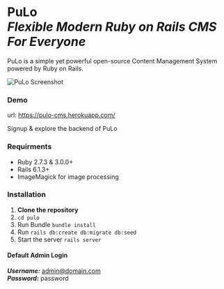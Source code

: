 # PuLo <br><em>Flexible Modern Ruby on Rails CMS For Everyone</em>


PuLo is a simple yet powerful open-source Content Management System powered by Ruby on Rails.

![PuLo Screenshot](https://res.cloudinary.com/dgm5fyoub/image/upload/v1579279267/qm4ke5ttuudnectxwane.png)

### Demo

url: https://pulo-cms.herokuapp.com/

Signup & explore the backend of PuLo

### Requirments

*  Ruby 2.7.3 & 3.0.0+
*  Rails 6.1.3+
*  ImageMagick for image processing

### Installation


1. **Clone the repository** 
2. ```cd pulo```
3. Run Bundle ```bundle install```
5. Run ```rails db:create db:migrate db:seed```
6. Start the server ```rails server```

#### Default Admin Login

***Username:*** admin@domain.com <br>
***Password:*** password

